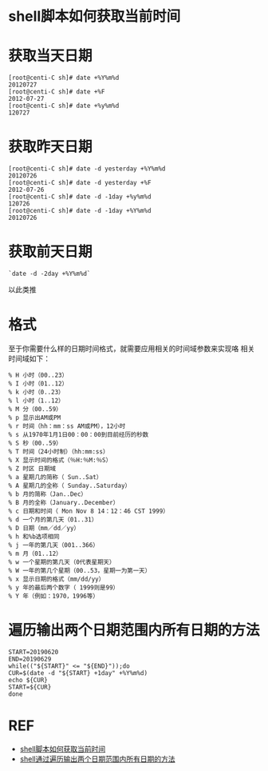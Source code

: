 # shell脚本如何获取当前时间
# 获取当天日期
```
[root@centi-C sh]# date +%Y%m%d 
20120727 
[root@centi-C sh]# date +%F 
2012-07-27 
[root@centi-C sh]# date +%y%m%d 
120727
``` 

# 获取昨天日期
```
[root@centi-C sh]# date -d yesterday +%Y%m%d 
20120726 
[root@centi-C sh]# date -d yesterday +%F 
2012-07-26 
[root@centi-C sh]# date -d -1day +%y%m%d 
120726 
[root@centi-C sh]# date -d -1day +%Y%m%d 
20120726 
```
# 获取前天日期
```
`date -d -2day +%Y%m%d` 
```
以此类推

# 格式
至于你需要什么样的日期时间格式，就需要应用相关的时间域参数来实现咯
相关时间域如下： 
```
% H 小时（00..23） 
% I 小时（01..12） 
% k 小时（0..23） 
% l 小时（1..12） 
% M 分（00..59） 
% p 显示出AM或PM 
% r 时间（hh：mm：ss AM或PM），12小时 
% s 从1970年1月1日00：00：00到目前经历的秒数 
% S 秒（00..59） 
% T 时间（24小时制）（hh:mm:ss） 
% X 显示时间的格式（％H:％M:％S） 
% Z 时区 日期域 
% a 星期几的简称（ Sun..Sat） 
% A 星期几的全称（ Sunday..Saturday） 
% b 月的简称（Jan..Dec） 
% B 月的全称（January..December） 
% c 日期和时间（ Mon Nov 8 14：12：46 CST 1999） 
% d 一个月的第几天（01..31） 
% D 日期（mm／dd／yy） 
% h 和%b选项相同 
% j 一年的第几天（001..366） 
% m 月（01..12） 
% w 一个星期的第几天（0代表星期天） 
% W 一年的第几个星期（00..53，星期一为第一天） 
% x 显示日期的格式（mm/dd/yy） 
% y 年的最后两个数字（ 1999则是99） 
% Y 年（例如：1970，1996等） 
```



# 遍历输出两个日期范围内所有日期的方法

```
START=20190620
END=20190629
while(("${START}" <= "${END}"));do
CUR=$(date -d "${START} +1day" +%Y%m%d)
echo ${CUR}
START=${CUR}
done
```

# REF
* [shell脚本如何获取当前时间](https://blog.csdn.net/nowayings/article/details/48492497)
* [shell通过遍历输出两个日期范围内所有日期的方法](https://www.jb51.net/article/116538.htm)
